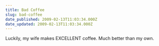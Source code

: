 ```yaml
---
title: Bad Coffee
slug: bad-coffee
date_published: 2009-02-13T11:03:34.000Z
date_updated: 2009-02-13T11:03:34.000Z
---
```


Luckily, my wife makes EXCELLENT coffee. Much better than my own.
